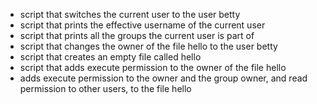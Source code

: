 + script that switches the current user to the user betty
+ script that prints the effective username of the current user
+ script that prints all the groups the current user is part of
+ script that changes the owner of the file hello to the user betty
+ script that creates an empty file called hello
+ script that adds execute permission to the owner of the file hello
+  adds execute permission to the owner and the group owner, and read permission to other users, to the file hello
